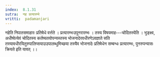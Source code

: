 ```yaml
---
index:  8.1.31
sutra:  नह प्रत्यारम्भे
vritti:  padamanjari
---
```


नहेति निपातसमाहारः प्रतिषेधे वर्त्तते । प्रत्यारम्भःउपुनरारम्भः । तस्य विषयमाह---चोदितस्येति । भुङ्क्ष्व, अधीष्वेत्येवं चोदितस्य कर्तष्यतयोपन्यस्तस्य भोजनादेरवधीरणेऽवज्ञाते सति तस्यावधीरयितुरुपालिप्सयाउउपालब्धुमिच्छया तस्यैव भोजनादेः प्रतिषेधेन सम्बन्धः प्रत्यारम्भः, पुनरुपन्यासः क्रियते इति यावत् ।।
